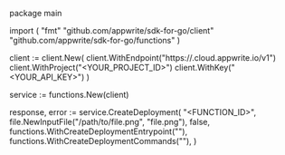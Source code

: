 package main

import (
    "fmt"
    "github.com/appwrite/sdk-for-go/client"
    "github.com/appwrite/sdk-for-go/functions"
)

client := client.New(
    client.WithEndpoint("https://<REGION>.cloud.appwrite.io/v1")
    client.WithProject("<YOUR_PROJECT_ID>")
    client.WithKey("<YOUR_API_KEY>")
)

service := functions.New(client)

response, error := service.CreateDeployment(
    "<FUNCTION_ID>",
    file.NewInputFile("/path/to/file.png", "file.png"),
    false,
    functions.WithCreateDeploymentEntrypoint("<ENTRYPOINT>"),
    functions.WithCreateDeploymentCommands("<COMMANDS>"),
)
